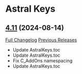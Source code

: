 # Astral Keys

## [4.11](https://github.com/astralguild/AstralKeys/tree/4.11) (2024-08-14)
[Full Changelog](https://github.com/astralguild/AstralKeys/compare/4.10...4.11) [Previous Releases](https://github.com/astralguild/AstralKeys/releases)

- Update AstralKeys.toc  
- Update AstralKeys.toc  
- Fix C\_AddOns namespacing  
- Update AstralKeys.toc  